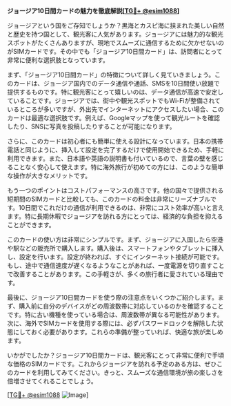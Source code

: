 **ジョージア10日間カードの魅力を徹底解説[[TG💪+ @esim1088](https://t.me/s/esim1088)]**

ジョージアという国をご存知でしょうか？黒海とカスピ海に挟まれた美しい自然と歴史を持つ国として、観光客に人気があります。ジョージアには魅力的な観光スポットがたくさんありますが、現地でスムーズに通信するために欠かせないのがSIMカードです。その中でも「ジョージア10日間カード」は、訪問者にとって非常に便利な選択肢となっています。

まず、「ジョージア10日間カード」の特徴について詳しく見ていきましょう。このカードは、ジョージア国内でのデータ通信や通話、SMSを10日間使い放題で提供するものです。特に観光客にとって嬉しいのは、データ通信が高速で安定していることです。ジョージアでは、街中や観光スポットでもWi-Fiが整備されているところが多いですが、外出先でインターネットにアクセスしたい場合、このカードは最適な選択肢です。例えば、Googleマップを使って観光ルートを確認したり、SNSに写真を投稿したりすることが可能になります。

さらに、このカードは初心者にも簡単に使える設計になっています。日本の携帯電話と同じように、挿入して設定を完了するだけで使用開始できるため、手軽に利用できます。また、日本語や英語の説明書も付いているので、言葉の壁を感じることなく安心して使えます。特に海外旅行が初めての方には、このような簡単な操作が大きなメリットです。

もう一つのポイントはコストパフォーマンスの高さです。他の国々で提供される短期間のSIMカードと比較しても、このカードの料金は非常にリーズナブルです。10日間でこれだけの通信が利用できるのは、非常にコスト効率が高いと言えます。特に長期休暇でジョージアを訪れる方にとっては、経済的な負担を抑えることができます。

このカードの使い方は非常にシンプルです。まず、ジョージアに入国したら空港や駅などの販売所で購入します。購入後は、スマートフォンやタブレットに挿入し、設定を行います。設定が終われば、すぐにインターネット接続が可能です。もし、途中で通信速度が遅くなるようなことがあれば、一度電源を切り直すことで改善することがあります。この手軽さが、多くの旅行者に愛されている理由です。

最後に、ジョージア10日間カードを使う際の注意点をいくつかご紹介します。まず、購入前に自分のデバイスがどの周波数帯に対応しているのかを確認することです。特に古い機種を使っている場合は、周波数帯が異なる可能性があります。次に、海外でSIMカードを使用する際には、必ずパスワードロックを解除した状態にしておく必要があります。これらの準備が整っていれば、快適な旅が楽しめます。

いかがでしたか？ジョージア10日間カードは、観光客にとって非常に便利で手頃な価格のSIMカードです。これからジョージアを訪れる予定のある方は、ぜひこのカードを利用してみてください。きっと、スムーズな通信環境が旅の楽しさを倍増させてくれることでしょう。

[[TG💪+ @esim1088](https://t.me/s/esim1088) ![Image](https://i.postimg.cc/Y0z9fWf4/image.png)]